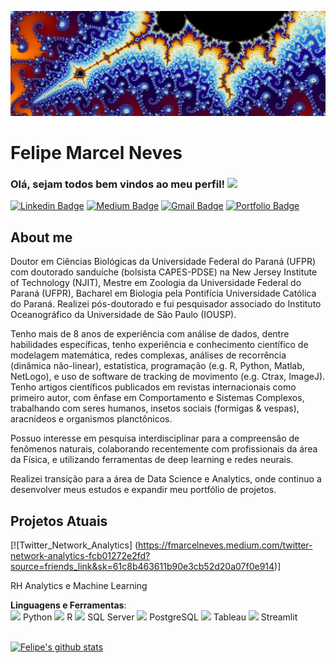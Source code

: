 [![Header](https://raw.githubusercontent.com/Fmarcelneves/Fmarcelneves/main/header_1080x360.jpg "Header")](https://raw.githubusercontent.com/Fmarcelneves/Fmarcelneves/main/header_1080x360.jpg.jpg)

# Felipe Marcel Neves 
### Olá, sejam todos bem vindos ao meu perfil! <img src="https://raw.githubusercontent.com/MartinHeinz/MartinHeinz/master/wave.gif" width="30px">
[![Linkedin Badge](https://img.shields.io/badge/-LinkedIn-blue?style=flat-square&logo=Linkedin&logoColor=white&link=https://www.linkedin.com/in/felipe-marcel-neves-9b765215b/)](https://www.linkedin.com/in/felipe-marcel-neves-9b765215b/)
[![Medium Badge](https://img.shields.io/badge/-Medium-black?style=flat-square&logo=Medium&logoColor=white&link=https://medium.com/@felipeneves_87985)](https://medium.com/@felipeneves_87985)
[![Gmail Badge](https://img.shields.io/badge/-Gmail-red?style=flat-square&logo=Gmail&logoColor=white&link=fmarcelneves@gmail.com)](fmarcelneves@gmail.com)
[![Portfolio Badge](https://img.shields.io/badge/-Portfolio-green?style=flat-square&logo=Portfolio&logoColor=white&link=)](https://fmarcelneves.github.io/portfolio/)

## About me 
Doutor em Ciências Biológicas da Universidade Federal do Paraná (UFPR) com doutorado sanduíche (bolsista CAPES-PDSE) na New Jersey Institute of Technology (NJIT), Mestre em Zoologia da Universidade Federal do Paraná (UFPR), Bacharel em Biologia pela Pontifícia Universidade Católica do Paraná. Realizei pós-doutorado e fui pesquisador associado do Instituto Oceanográfico da Universidade de São Paulo (IOUSP).

Tenho mais de 8 anos de experiência com análise de dados, dentre habilidades específicas, tenho experiência e conhecimento científico de modelagem matemática, redes complexas, análises de recorrência (dinâmica não-linear), estatística, programação (e.g. R, Python, Matlab, NetLogo), e uso de software de tracking de movimento (e.g. Ctrax, ImageJ). Tenho artigos científicos publicados em revistas internacionais como primeiro autor, com ênfase em Comportamento e Sistemas Complexos, trabalhando com seres humanos, insetos sociais (formigas & vespas), aracnídeos e organismos planctônicos.

Possuo interesse em pesquisa interdisciplinar para a compreensão de fenômenos naturais, colaborando recentemente com profissionais da área da Física, e utilizando ferramentas de deep learning e redes neurais.

Realizei transição para a área de Data Science e Analytics, onde continuo a desenvolver meus estudos e expandir meu portfólio de projetos.

## Projetos Atuais 
[![Twitter_Network_Analytics] (https://fmarcelneves.medium.com/twitter-network-analytics-fcb01272e2fd?source=friends_link&sk=61c8b463611b90e3cb52d20a07f0e914)]

RH Analytics e Machine Learning

<summary><b>Linguagens e Ferramentas</b>:</summary>
<code><img height="32" src="https://simpleicons.org/icons/python.svg"></code> Python
<code><img height="32" src="https://simpleicons.org/icons/r.svg"></code> R
<code><img height="32" src="https://simpleicons.org/icons/microsoftsqlserver.svg"></code> SQL Server
<code><img height="32" src="https://simpleicons.org/icons/postgresql.svg"></code> PostgreSQL
<code><img height="32" src="https://simpleicons.org/icons/tableau.svg"></code> Tableau
<code><img height="32" src="https://simpleicons.org/icons/streamlit.svg"></code> Streamlit
<br><br>

[![Felipe's github stats](https://github-readme-stats.vercel.app/api?username=Fmarcelneves)](https://github.com/Fmarcelneves/github-readme-stats)
